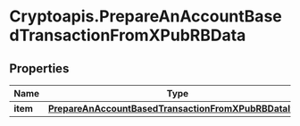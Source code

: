 # Cryptoapis.PrepareAnAccountBasedTransactionFromXPubRBData

## Properties

Name | Type | Description | Notes
------------ | ------------- | ------------- | -------------
**item** | [**PrepareAnAccountBasedTransactionFromXPubRBDataItem**](PrepareAnAccountBasedTransactionFromXPubRBDataItem.md) |  | 


